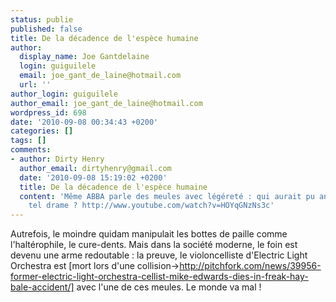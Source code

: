 ```yaml
---
status: publie
published: false
title: De la décadence de l'espèce humaine
author:
  display_name: Joe Gantdelaine
  login: guiguilele
  email: joe_gant_de_laine@hotmail.com
  url: ''
author_login: guiguilele
author_email: joe_gant_de_laine@hotmail.com
wordpress_id: 698
date: '2010-09-08 00:34:43 +0200'
categories: []
tags: []
comments:
- author: Dirty Henry
  author_email: dirtyhenry@gmail.com
  date: '2010-09-08 15:19:02 +0200'
  title: De la décadence de l'espèce humaine
  content: 'Même ABBA parle des meules avec légéreté : qui aurait pu anticiper un
    tel drame ? http://www.youtube.com/watch?v=HOYqGNzNs3c'
---
```

Autrefois, le moindre quidam manipulait les bottes de paille comme l'haltérophile, le cure-dents. Mais dans la société moderne, le foin est devenu une arme redoutable : la preuve, le violoncelliste d'Electric Light Orchestra est [mort lors d'une collision->http://pitchfork.com/news/39956-former-electric-light-orchestra-cellist-mike-edwards-dies-in-freak-hay-bale-accident/] avec l'une de ces meules. Le monde va mal !
